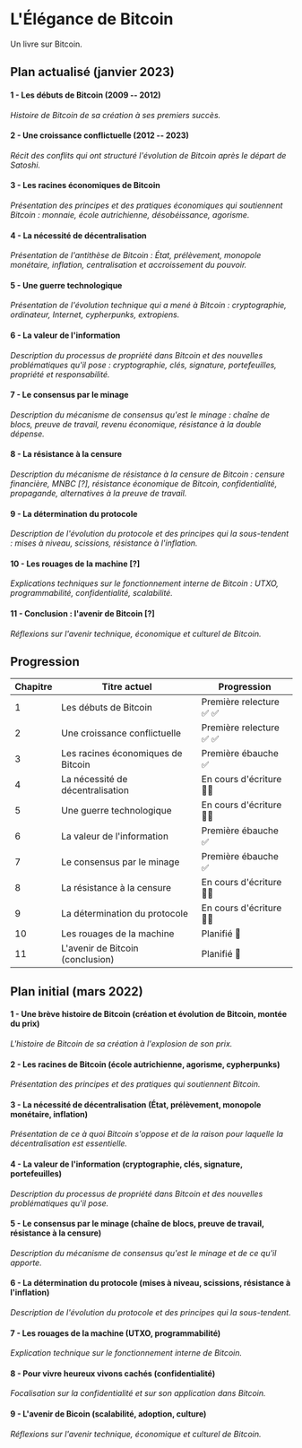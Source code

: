 L'Élégance de Bitcoin
=====================

Un livre sur Bitcoin.

Plan actualisé (janvier 2023)
-----------------------------

#### 1 - Les débuts de Bitcoin (2009 -- 2012)

*Histoire de Bitcoin de sa création à ses premiers succès.*

#### 2 - Une croissance conflictuelle (2012 -- 2023)

*Récit des conflits qui ont structuré l'évolution de Bitcoin après le départ de Satoshi.*

#### 3 - Les racines économiques de Bitcoin

*Présentation des principes et des pratiques économiques qui soutiennent Bitcoin : monnaie, école autrichienne, désobéissance, agorisme.*

#### 4 - La nécessité de décentralisation

*Présentation de l'antithèse de Bitcoin : État, prélèvement, monopole monétaire, inflation, centralisation et accroissement du pouvoir.*

#### 5 - Une guerre technologique

*Présentation de l'évolution technique qui a mené à Bitcoin : cryptographie, ordinateur, Internet, cypherpunks, extropiens.*

#### 6 - La valeur de l'information

*Description du processus de propriété dans Bitcoin et des nouvelles problématiques qu'il pose : cryptographie, clés, signature, portefeuilles, propriété et responsabilité.*

#### 7 - Le consensus par le minage

*Description du mécanisme de consensus qu'est le minage : chaîne de blocs, preuve de travail, revenu économique, résistance à la double dépense.*

#### 8 - La résistance à la censure

*Description du mécanisme de résistance à la censure de Bitcoin : censure financière, MNBC [?], résistance économique de Bitcoin, confidentialité, propagande, alternatives à la preuve de travail.*

#### 9 - La détermination du protocole

*Description de l'évolution du protocole et des principes qui la sous-tendent : mises à niveau, scissions, résistance à l'inflation.*

#### 10 - Les rouages de la machine [?]

*Explications techniques sur le fonctionnement interne de Bitcoin : UTXO, programmabilité, confidentialité, scalabilité.*

#### 11 - Conclusion : l'avenir de Bitcoin [?]

*Réflexions sur l'avenir technique, économique et culturel de Bitcoin.*

Progression
-----------

| Chapitre | Titre actuel                       | Progression                           |
|----------|------------------------------------|---------------------------------------|
|        1 | Les débuts de Bitcoin              | Première relecture &#x2705; &#x2705;  |
|        2 | Une croissance conflictuelle       | Première relecture &#x2705; &#x2705;  |
|        3 | Les racines économiques de Bitcoin | Première ébauche &#x2705;             |
|        4 | La nécessité de décentralisation   | En cours d'écriture &#x270D;&#x1F3FB; |
|        5 | Une guerre technologique           | En cours d'écriture &#x270D;&#x1F3FB; |
|        6 | La valeur de l'information         | Première ébauche &#x2705;             |
|        7 | Le consensus par le minage         | Première ébauche &#x2705;             |
|        8 | La résistance à la censure         | En cours d'écriture &#x270D;&#x1F3FB; |
|        9 | La détermination du protocole      | En cours d'écriture &#x270D;&#x1F3FB; |
|       10 | Les rouages de la machine          | Planifié &#x1F6A7;                    |
|       11 | L'avenir de Bitcoin (conclusion)   | Planifié &#x1F6A7;                    |

Plan initial (mars 2022)
------------------------

#### 1 - Une brève histoire de Bitcoin (création et évolution de Bitcoin, montée du prix)

*L'histoire de Bitcoin de sa création à l'explosion de son prix.*

#### 2 - Les racines de Bitcoin (école autrichienne, agorisme, cypherpunks)

*Présentation des principes et des pratiques qui soutiennent Bitcoin.*

#### 3 - La nécessité de décentralisation (État, prélèvement, monopole monétaire, inflation)

*Présentation de ce à quoi Bitcoin s'oppose et de la raison pour laquelle la décentralisation est essentielle.*

#### 4 - La valeur de l'information (cryptographie, clés, signature, portefeuilles)

*Description du processus de propriété dans Bitcoin et des nouvelles problématiques qu'il pose.*

#### 5 - Le consensus par le minage (chaîne de blocs, preuve de travail, résistance à la censure)

*Description du mécanisme de consensus qu'est le minage et de ce qu'il apporte.*

#### 6 - La détermination du protocole (mises à niveau, scissions, résistance à l'inflation)

*Description de l'évolution du protocole et des principes qui la sous-tendent.*

#### 7 - Les rouages de la machine (UTXO, programmabilité)

*Explication technique sur le fonctionnement interne de Bitcoin.*

#### 8 - Pour vivre heureux vivons cachés (confidentialité)

*Focalisation sur la confidentialité et sur son application dans Bitcoin.*

#### 9 - L'avenir de Bicoin (scalabilité, adoption, culture)

*Réflexions sur l'avenir technique, économique et culturel de Bitcoin.*


